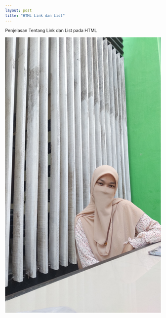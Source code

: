 ```yaml
---
layout: post
title: "HTML Link dan List"
---
```


Penjelasan Tentang Link dan List pada HTML

![HTML link dan List](/assets/images/khalisa.jpeg)